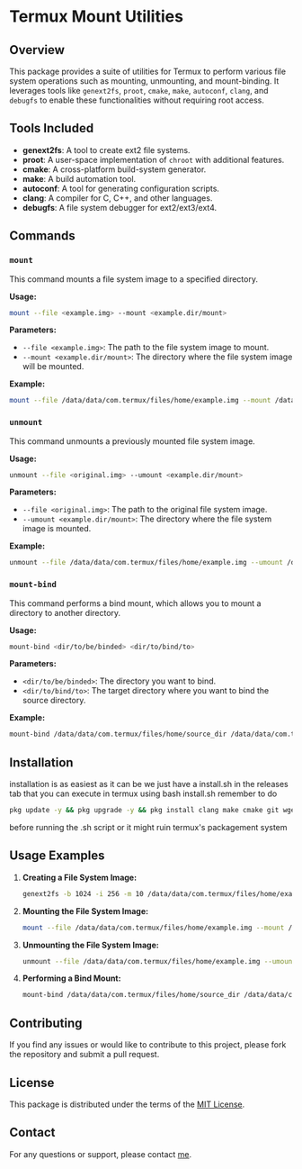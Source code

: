 # Termux Mount Utilities

## Overview

This package provides a suite of utilities for Termux to perform various file system operations such as mounting, unmounting, and mount-binding. It leverages tools like `genext2fs`, `proot`, `cmake`, `make`, `autoconf`, `clang`, and `debugfs` to enable these functionalities without requiring root access.

## Tools Included

- **genext2fs**: A tool to create ext2 file systems.
- **proot**: A user-space implementation of `chroot` with additional features.
- **cmake**: A cross-platform build-system generator.
- **make**: A build automation tool.
- **autoconf**: A tool for generating configuration scripts.
- **clang**: A compiler for C, C++, and other languages.
- **debugfs**: A file system debugger for ext2/ext3/ext4.

## Commands

### `mount`

This command mounts a file system image to a specified directory.

**Usage:**

```sh
mount --file <example.img> --mount <example.dir/mount>
```

**Parameters:**

- `--file <example.img>`: The path to the file system image to mount.
- `--mount <example.dir/mount>`: The directory where the file system image will be mounted.

**Example:**

```sh
mount --file /data/data/com.termux/files/home/example.img --mount /data/data/com.termux/files/home/mountpoint
```

### `unmount`

This command unmounts a previously mounted file system image.

**Usage:**

```sh
unmount --file <original.img> --umount <example.dir/mount>
```

**Parameters:**

- `--file <original.img>`: The path to the original file system image.
- `--umount <example.dir/mount>`: The directory where the file system image is mounted.

**Example:**

```sh
unmount --file /data/data/com.termux/files/home/example.img --umount /data/data/com.termux/files/home/mountpoint
```

### `mount-bind`

This command performs a bind mount, which allows you to mount a directory to another directory.

**Usage:**

```sh
mount-bind <dir/to/be/binded> <dir/to/bind/to>
```

**Parameters:**

- `<dir/to/be/binded>`: The directory you want to bind.
- `<dir/to/bind/to>`: The target directory where you want to bind the source directory.

**Example:**

```sh
mount-bind /data/data/com.termux/files/home/source_dir /data/data/com.termux/files/home/target_dir
```

## Installation
installation is as easiest as it can be we just have a install.sh in the releases tab that you can execute in termux using bash install.sh
remember to do 
```bash
pkg update -y && pkg upgrade -y && pkg install clang make cmake git wget autoconf e2fsprogs
```
before running the .sh script or it might ruin termux's packagement system
## Usage Examples

1. **Creating a File System Image:**

    ```sh
    genext2fs -b 1024 -i 256 -m 10 /data/data/com.termux/files/home/example.img
    ```

2. **Mounting the File System Image:**

    ```sh
    mount --file /data/data/com.termux/files/home/example.img --mount /data/data/com.termux/files/home/mountpoint
    ```

3. **Unmounting the File System Image:**

    ```sh
    unmount --file /data/data/com.termux/files/home/example.img --umount /data/data/com.termux/files/home/mountpoint
    ```

4. **Performing a Bind Mount:**

    ```sh
    mount-bind /data/data/com.termux/files/home/source_dir /data/data/com.termux/files/home/target_dir
    ```


## Contributing

If you find any issues or would like to contribute to this project, please fork the repository and submit a pull request.

## License

This package is distributed under the terms of the [MIT License](LICENSE).

## Contact

For any questions or support, please contact [me](mailto:momoszippy@gmail.com).
